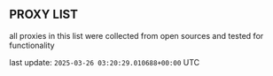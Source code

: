 ## PROXY LIST

all proxies in this list were collected from open sources and tested for functionality

last update: `2025-03-26 03:20:29.010688+00:00` UTC